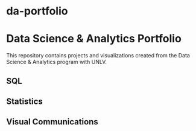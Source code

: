 # da-portfolio

# Data Science & Analytics Portfolio
This repository contains projects and visualizations created from the Data Science & Analytics program with UNLV.

## SQL

## Statistics

## Visual Communications
